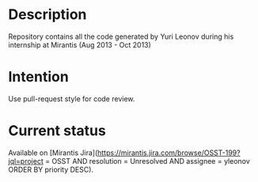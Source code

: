 Description
======

Repository contains all the code generated by Yuri Leonov during his internship
at Mirantis (Aug 2013 - Oct 2013)

Intention
======

Use pull-request style for code review.

Current status
======

Available on [Mirantis Jira](https://mirantis.jira.com/browse/OSST-199?jql=project = OSST AND
resolution = Unresolved AND assignee = yleonov ORDER BY priority DESC).
